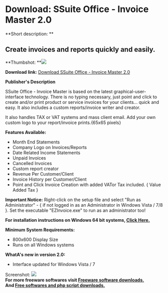 # Download: SSuite Office - Invoice Master 2.0

**Short description: **

## Create invoices and reports quickly and easily.

  
**Thumbshot: **![](http://www.freewarefiles.com/screenshot/ssuite_invmstr_md.jpg)   
  
**Download link:** [Download SSuite Office - Invoice Master 2.0](http://freesoftwares.boysofts.com/SSuite-Office-Invoice-Master_program_58262.html)  
  

**Publisher's Description**  
  

SSuite Office - Invoice Master is based on the latest graphical-user-interface
technology. There is no typing necessary, just point and click to create
and/or print product or service invoices for your clients... quick and easy.
It also includes a custom reports/invoice writer and creator.

It also handles TAX or VAT systems and mass client email. Add your own custom
logo to your report/invoice prints.{65x65 pixels}

**Features Available:**

  * Month End Statements 
  * Company Logo on Invoices/Reports 
  * Date Related Income Statements 
  * Unpaid Invoices 
  * Cancelled Invoices 
  * Custom report creator 
  * Revenue Per Customer/Client 
  * Invoice History per Customer/Client 
  * Point and Click Invoice Creation with added VATor Tax included. { Value Added Tax } 

**Important Notice:** Right-click on the setup file and select "Run as Administrator" - { if not logged in as an Administrator in Windows Vista / 7/8 }. Set the executable "EZInvoice.exe" to run as an administrator too!

**For installation instructions on Windows 64 bit systems, [Click Here.](http://www.ssuitesoft.com/invoicemaster.htm#879534548)**

**Minimum System Requirements:**

  * 800x600 Display Size 
  * Runs on all Windows systems 

**WhatA's new in version 2.0:**

  * Interface updated for Windows Vista / 7 

  
  
Screenshot: ![](http://www.freewarefiles.com/screenshot/ssuite_invmstr.jpg)  
**For more freeware softwares visit [Freeware software downloads.](http://freesoftwares.boysofts.com/)**   
**And [Free softwares and php script downloads.](http://www.boysofts.com/)**

